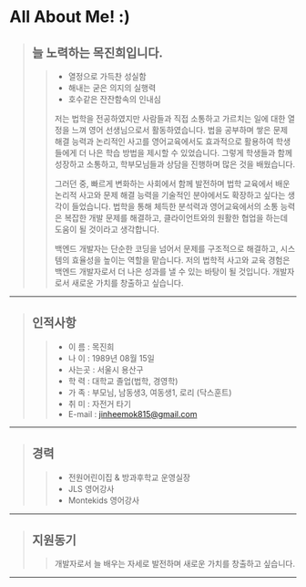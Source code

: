 # All About Me! :)
> ## 늘 노력하는 목진희입니다.
> > * 열정으로 가득찬 성실함
> > * 해내는 굳은 의지의 실행력
> > * 호수같은 잔잔함속의 인내심   
> >
> > 저는 법학을 전공하였지만 사람들과 직접 소통하고 가르치는 일에 대한 열정을 느껴 영어 선생님으로서 활동하였습니다. 법을 공부하며 쌓은 문제 해결 능력과 논리적인 사고를 영어교육에서도 효과적으로 활용하여 학생들에게 더 나은 학습 방법을 제시할 수 있었습니다. 그렇게 학생들과 함께 성장하고 소통하고, 학부모님들과 상담을 진행하며 많은 것을 배웠습니다.
> > 
> > 그러던 중, 빠르게 변화하는 사회에서 함께 발전하며 법학 교육에서 배운 논리적 사고와 문제 해결 능력을 기술적인 분야에서도 확장하고 싶다는 생각이 들었습니다. 법학을 통해 체득한 분석력과 영어교육에서의 소통 능력은 복잡한 개발 문제를 해결하고, 클라이언트와의 원활한 협업을 하는데 도움이 될 것이라고 생각합니다.
> >
> > 백엔드 개발자는 단순한 코딩을 넘어서 문제를 구조적으로 해결하고, 시스템의 효율성을 높이는 역할을 맡습니다. 저의 법학적 사고와 교육 경험은 백엔드 개발자로서 더 나은 성과를 낼 수 있는 바탕이 될 것입니다. 개발자로서 새로운 가치를 창출하고 싶습니다.

---------------------
> ## 인적사항
> > * 이  름 : 목진희
> > * 나  이 : 1989년 08월 15일
> > * 사는곳 : 서울시 용산구
> > * 학  력 : 대학교 졸업(법학, 경영학)
> > * 가  족 : 부모님, 남동생3, 여동생1, 로리 (닥스훈트) 
> > * 취  미 : 자전거 타기
> > * E-mail : jinheemok815@gmail.com
__________________

> ## 경력
> > * 전원어린이집 & 방과후학교 운영실장
> > * JLS 영어강사
> > * Montekids 영어강사
---------------------
> ## 지원동기
> > 개발자로서 늘 배우는 자세로 발전하며 새로운 가치를 창출하고 싶습니다.
---------------------
